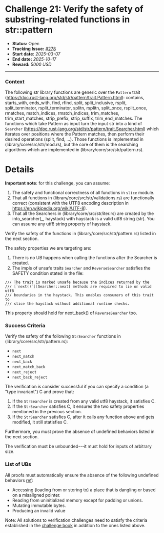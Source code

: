 # Challenge 21: Verify the safety of substring-related functions in str::pattern

- **Status:** Open
- **Tracking Issue:** [#278](https://github.com/model-checking/verify-rust-std/issues/278)
- **Start date:** *2025-03-07*
- **End date:** *2025-10-17*
- **Reward:** *5000 USD*

-------------------


### Context

The following str library functions are generic over the `Pattern` trait (https://doc.rust-lang.org/std/str/pattern/trait.Pattern.html): 
contains, starts_with, ends_with, find, rfind, split, split_inclusive, rsplit, split_terminator, rsplit_terminator, splitn, rsplitn, split_once, rsplit_once, rmatches, match_indices, rmatch_indices, trim_matches, trim_start_matches,
strip_prefix, strip_suffix, trim_end_matches.
The functions which take Pattern as input turn the input str into a kind of `Searcher` (https://doc.rust-lang.org/std/str/pattern/trait.Searcher.html) which iterates over positions where the Pattern matches, then perform their desired operations (split, find, ...).
Those functions is implemented in (library/core/src/str/mod.rs), but the core of them is the searching algorithms which are implemented in (library/core/src/str/pattern.rs).

# Details

**Important note:** for this challenge, you can assume: 
1. The safety and functional correctness of all functions in `slice` module. 
2. That all functions in (library/core/src/str/validations.rs) are functionally correct (consistent with the UTF8 encoding description in https://en.wikipedia.org/wiki/UTF-8). 
3. That all the Searchers in (library/core/src/str/iter.rs) are created by the into_searcher(_, haystack) with haystack is a valid utf8 string (str). You can assume any utf8 string property of haystack.

Verify the safety of the functions in (library/core/src/str/pattern.rs) listed in the next section.

The safety properties we are targeting are: 
1. There is no UB happens when calling the functions after the Searcher is created.
2. The impls of unsafe traits `Searcher` and `ReverseSearcher` satisfies the SAFETY condition stated in the file: 
```
/// The trait is marked unsafe because the indices returned by the
/// [`next()`][Searcher::next] methods are required to lie on valid utf8
/// boundaries in the haystack. This enables consumers of this trait to
/// slice the haystack without additional runtime checks.
```
This property should hold for next_back() of `ReverseSearcher` too.


### Success Criteria

Verify the safety of the following `StrSearcher` functions in (library/core/src/str/pattern.rs): 
- `next`
- `next_match`
- `next_back`
- `next_match_back`
- `next_reject`
- `next_back_reject`

The verification is consider successful if you can specify a condition (a "type invariant") C and prove that:
1. If the `StrSearcher` is created from any valid utf8 haystack, it satisfies C.
2. If the `StrSearcher` satisfies C, it ensures the two safety properties mentioned in the previous section.
3. If the `StrSearcher` satisfies C, after it calls any function above and gets modified, it still statisfies C.

Furthermore, you must prove the absence of undefined behaviors listed in the next section.

The verification must be unbounded---it must hold for inputs of arbitrary size.

### List of UBs

All proofs must automatically ensure the absence of the following undefined behaviors [ref](https://github.com/rust-lang/reference/blob/142b2ed77d33f37a9973772bd95e6144ed9dce43/src/behavior-considered-undefined.md):

* Accessing (loading from or storing to) a place that is dangling or based on a misaligned pointer.
* Reading from uninitialized memory except for padding or unions.
* Mutating immutable bytes.
* Producing an invalid value


Note: All solutions to verification challenges need to satisfy the criteria established in the [challenge book](../general-rules.md)
in addition to the ones listed above.
